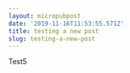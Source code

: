 ```yaml
---
layout: micropubpost
date: '2019-11-16T11:53:55.571Z'
title: testing a new post
slug: testing-a-new-post
---
```

Test5
